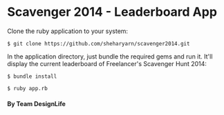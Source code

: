 Scavenger 2014 - Leaderboard App
================================

Clone the ruby application to your system:

`$ git clone https://github.com/sheharyarn/scavenger2014.git`

In the application directory, just bundle the required gems and run it. It'll display the current leaderboard of Freelancer's Scavenger Hunt 2014:

`$ bundle install`

`$ ruby app.rb`

#### By Team DesignLife